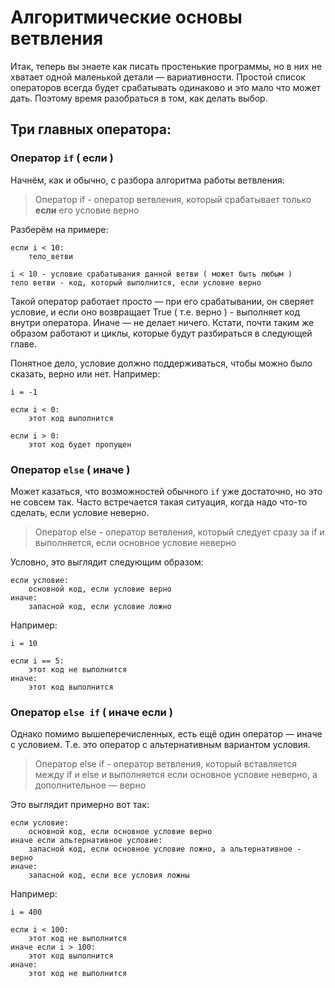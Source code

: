# Алгоритмические основы ветвления


Итак, теперь вы знаете как писать простенькие программы, но в них не хватает одной маленькой детали — вариативности. Простой список операторов всегда будет срабатывать одинаково и это мало что может дать. Поэтому время разобраться в том, как делать выбор.


## Три главных оператора:

### Оператор `if` ( если )

Начнём, как и обычно, с разбора алгоритма работы ветвления:

> Оператор if - оператор ветвления, который срабатывает только **если** его условие верно 

Разберём на примере:

```text
если i < 10:
	тело_ветви
	
i < 10 - условие срабатывания данной ветви ( может быть любым )
тело ветви - код, который выполнится, если условие верно 
```

Такой оператор работает просто — при его срабатывании, он сверяет условие, и если оно возвращает True ( т.е. верно ) - выполняет код внутри оператора. Иначе — не делает ничего. Кстати, почти таким же образом работают и циклы, которые будут разбираться в следующей главе.

Понятное дело, условие должно поддерживаться, чтобы можно было сказать, верно или нет. Например:

```text
i = -1

если i < 0:
	этот код выполнится
	
если i > 0:
	этот код будет пропущен
```

### Оператор `else` ( иначе )

Может казаться, что возможностей обычного `if` уже достаточно, но это не совсем так. Часто встречается такая ситуация, когда надо что-то сделать, если условие неверно.

> Оператор else - оператор ветвления, который следует сразу за if и выполняется, если основное условие неверно

Условно, это выглядит следующим образом:

```text
если условие:
	основной код, если условие верно
иначе:
	запасной код, если условие ложно
```

Например:

```text
i = 10

если i == 5:
	этот код не выполнится
иначе:
	этот код выполнится
```

### Оператор `else if` ( иначе если )

Однако помимо вышеперечисленных, есть ещё один оператор — иначе с условием. Т.е. это оператор с альтернативным вариантом условия.

> Оператор else if - оператор ветвления, который вставляется между if и else и выполняется если основное условие неверно, а дополнительное — верно

Это выглядит примерно вот так:

```text
если условие:
	основной код, если основное условие верно
иначе если альтернативное условие:
	запасной код, если основное условие ложно, а альтернативное - верно
иначе:
	запасной код, если все условия ложны
```

Например:

```text
i = 400

если i < 100:
	этот код не выполнится
иначе если i > 100:
	этот код выполнится
иначе:
	этот код не выполнится
```
